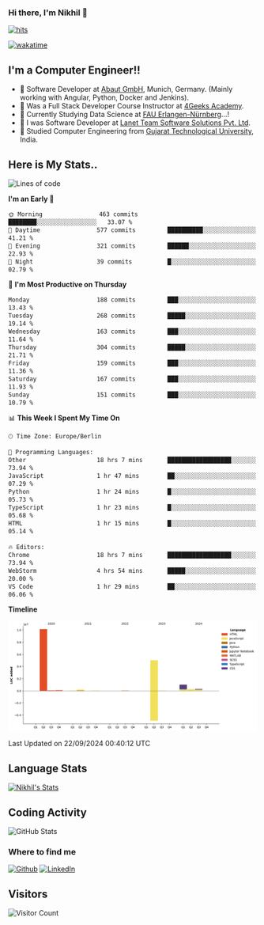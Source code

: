 ### Hi there, I'm Nikhil 👋

[![hits](https://hits.sh/github.com/silentsoft/hits.svg?color=2311cc)](https://hits.sh/github.com/silentsoft/hits/)

[![wakatime](https://wakatime.com/badge/user/369b6a3a-7953-4ff9-b7c7-be53d0a7ccc6.svg)](https://wakatime.com/@369b6a3a-7953-4ff9-b7c7-be53d0a7ccc6)

## I'm a  Computer Engineer!!

- 🌱 Software Developer at [Abaut GmbH](https://www.abaut.de/), Munich, Germany. (Mainly working with Angular, Python, Docker and Jenkins).
- 🌱 Was a Full Stack Developer Course Instructor at [4Geeks Academy](https://4geeks.com/).
- 🌱 Currently Studying Data Science at [FAU Erlangen-Nürnberg](https://www.fau.de/)...!
- 🌱 I was Software Developer at [Lanet Team Software Solutions Pvt. Ltd](https://lanetteam.com/).
- 🌱 Studied Computer Engineering from [Gujarat Technological University](https://www.gtu.ac.in/), India.

<h2>Here is My Stats..</h2>

<!--START_SECTION:waka-->
![Lines of code](https://img.shields.io/badge/From%20Hello%20World%20I%27ve%20Written-17.1%20million%20lines%20of%20code-blue)

**I'm an Early 🐤** 

```text
🌞 Morning                463 commits         ████████░░░░░░░░░░░░░░░░░   33.07 % 
🌆 Daytime                577 commits         ██████████░░░░░░░░░░░░░░░   41.21 % 
🌃 Evening                321 commits         ██████░░░░░░░░░░░░░░░░░░░   22.93 % 
🌙 Night                  39 commits          █░░░░░░░░░░░░░░░░░░░░░░░░   02.79 % 
```
📅 **I'm Most Productive on Thursday** 

```text
Monday                   188 commits         ███░░░░░░░░░░░░░░░░░░░░░░   13.43 % 
Tuesday                  268 commits         █████░░░░░░░░░░░░░░░░░░░░   19.14 % 
Wednesday                163 commits         ███░░░░░░░░░░░░░░░░░░░░░░   11.64 % 
Thursday                 304 commits         █████░░░░░░░░░░░░░░░░░░░░   21.71 % 
Friday                   159 commits         ███░░░░░░░░░░░░░░░░░░░░░░   11.36 % 
Saturday                 167 commits         ███░░░░░░░░░░░░░░░░░░░░░░   11.93 % 
Sunday                   151 commits         ███░░░░░░░░░░░░░░░░░░░░░░   10.79 % 
```


📊 **This Week I Spent My Time On** 

```text
🕑︎ Time Zone: Europe/Berlin

💬 Programming Languages: 
Other                    18 hrs 7 mins       ██████████████████░░░░░░░   73.94 % 
JavaScript               1 hr 47 mins        ██░░░░░░░░░░░░░░░░░░░░░░░   07.29 % 
Python                   1 hr 24 mins        █░░░░░░░░░░░░░░░░░░░░░░░░   05.73 % 
TypeScript               1 hr 23 mins        █░░░░░░░░░░░░░░░░░░░░░░░░   05.68 % 
HTML                     1 hr 15 mins        █░░░░░░░░░░░░░░░░░░░░░░░░   05.14 % 

🔥 Editors: 
Chrome                   18 hrs 7 mins       ██████████████████░░░░░░░   73.94 % 
WebStorm                 4 hrs 54 mins       █████░░░░░░░░░░░░░░░░░░░░   20.00 % 
VS Code                  1 hr 29 mins        ██░░░░░░░░░░░░░░░░░░░░░░░   06.06 % 
```

**Timeline**

![Lines of Code chart](https://raw.githubusercontent.com/nikhilmaguwala/nikhilmaguwala/main/assets/bar_graph.png)


 Last Updated on 22/09/2024 00:40:12 UTC
<!--END_SECTION:waka-->

<h2>Language Stats</h2>

[![Nikhil's Stats](https://github-readme-stats.vercel.app/api/wakatime?username=nikhilmaguwala&layout=compact&title=Stats)](https://github.com/nikhilmaguwala)


<h2>Coding Activity</h2>

<p><img src="https://wakatime.com/share/@nikhilmaguwala/7dd532b8-3e5e-4c26-8c46-68cc27712a92.svg" alt="GitHub Stats"></p>

<h3>Where to find me</h3>
<p>
    <a href="https://github.com/nikhilmaguwala" target="_blank"><img alt="Github" src="https://img.shields.io/badge/GitHub-%2312100E.svg?&style=for-the-badge&logo=Github&logoColor=white" /></a>
    <a href="https://www.linkedin.com/in/nikhil-maguwala" target="_blank"><img alt="LinkedIn" src="https://img.shields.io/badge/linkedin-%230077B5.svg?&style=for-the-badge&logo=linkedin&logoColor=white" /></a> 
</p>


<h2>Visitors</h2>

![Visitor Count](https://profile-counter.glitch.me/nikhilmaguwala/count.svg)

[website]: https://nikhilmaguwala.github.io/
[instagram]: https://www.instagram.com/nikhil_maguwala/
[linkedin]: https://www.linkedin.com/in/nikhil-maguwala/

